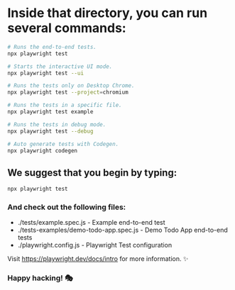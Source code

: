 # Inside that directory, you can run several commands:

```bash
# Runs the end-to-end tests.
npx playwright test

# Starts the interactive UI mode.
npx playwright test --ui

# Runs the tests only on Desktop Chrome.
npx playwright test --project=chromium

# Runs the tests in a specific file.
npx playwright test example

# Runs the tests in debug mode.
npx playwright test --debug

# Auto generate tests with Codegen.
npx playwright codegen
```

## We suggest that you begin by typing:

```bash
npx playwright test
```

### And check out the following files:

- ./tests/example.spec.js - Example end-to-end test
- ./tests-examples/demo-todo-app.spec.js - Demo Todo App end-to-end tests
- ./playwright.config.js - Playwright Test configuration

Visit https://playwright.dev/docs/intro for more information. ✨

### Happy hacking! 🎭
